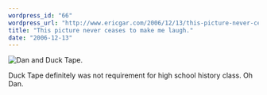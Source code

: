 ```yaml
---
wordpress_id: "66"
wordpress_url: "http://www.ericgar.com/2006/12/13/this-picture-never-ceases-to-make-me-laugh/"
title: "This picture never ceases to make me laugh."
date: "2006-12-13"
---
```

<img id="image65" src="http://www.ericgar.com/uploads/2006/12/danduct.jpg" alt="Dan and Duck Tape." />

Duck Tape definitely was not requirement for high school history class. Oh Dan.
